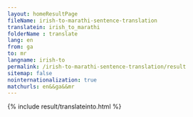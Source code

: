 ```yaml
---
layout: homeResultPage
fileName: irish-to-marathi-sentence-translation
translatein: irish_to_marathi
folderName : translate
lang: en
from: ga
to: mr
langname: irish-to
permalink: /irish-to-marathi-sentence-translation/result
sitemap: false
nointernationalization: true
matchurls: en&&ga&&mr
---
```

{% include result/translateinto.html %}

<script src="/js/result/translation.js" data-foldername="{{page.folderName}}" data-lang="{{page.lang}}"></script>
